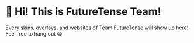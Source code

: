 # 👋 Hi! This is FutureTense Team!

Every skins, overlays, and websites of Team FutureTense will show up here! Feel free to hang out 😁
